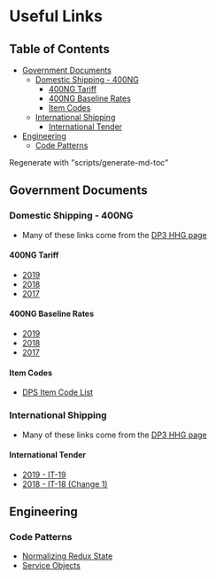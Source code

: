 # Useful Links

## Table of Contents

<!-- toc -->

* [Government Documents](#government-documents)
  * [Domestic Shipping - 400NG](#domestic-shipping---400ng)
    * [400NG Tariff](#400ng-tariff)
    * [400NG Baseline Rates](#400ng-baseline-rates)
    * [Item Codes](#item-codes)
  * [International Shipping](#international-shipping)
    * [International Tender](#international-tender)
* [Engineering](#engineering)
  * [Code Patterns](#code-patterns)

Regenerate with "scripts/generate-md-toc"

<!-- tocstop -->

## Government Documents

### Domestic Shipping - 400NG

* Many of these links come from the [DP3 HHG page](https://www.ustranscom.mil/dp3/hhg.cfm)

#### 400NG Tariff

* [2019](https://www.ustranscom.mil/dp3/docs/hhg/2019%20400NG%20Tariff.pdf)
* [2018](https://www.ustranscom.mil/dp3/docs/hhg/2018%20400NG%20Tariff.pdf)
* [2017](https://www.ustranscom.mil/dp3/docs/hhg/2017%20400NG%20Tariff.pdf)

#### 400NG Baseline Rates

* [2019](https://www.ustranscom.mil/dp3/docs/hhg/2019%20400NG%20Baseline%20Rates.xls)
* [2018](https://www.ustranscom.mil/dp3/docs/hhg/2018%20400NG%20Baseline%20Rates.zip)
* [2017](https://www.ustranscom.mil/dp3/docs/hhg/2017%20400NG%20Baseline%20Rates.zip)

#### Item Codes

* [DPS Item Code List](https://www.ustranscom.mil/dp3/docs/hhg/DPS%20Item%20Code%20List.xls)

### International Shipping

* Many of these links come from the [DP3 HHG page](https://www.ustranscom.mil/dp3/hhg.cfm)

#### International Tender

* [2019 - IT-19](https://www.ustranscom.mil/dp3/docs/hhg/2019%20IT.pdf)
* [2018 - IT-18 (Change 1)](https://www.ustranscom.mil/dp3/docs/hhg/IT-18%20Change%201.pdf)

## Engineering

### Code Patterns

* [Normalizing Redux State](https://redux.js.org/recipes/structuring-reducers/normalizing-state-shape)
* [Service Objects](https://hackernoon.com/service-objects-in-ruby-on-rails-and-you-79ca8a1c946e)
